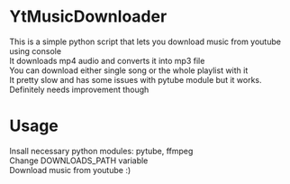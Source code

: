 # YtMusicDownloader  
This is a simple python script that lets you download music from youtube using console  
It downloads mp4 audio and converts it into mp3 file  
You can download either single song or the whole playlist with it  
It pretty slow and has some issues with pytube module but it works. Definitely needs improvement though  
# Usage  
Insall necessary python modules: pytube, ffmpeg   
Change DOWNLOADS_PATH variable  
Download music from youtube :) 
